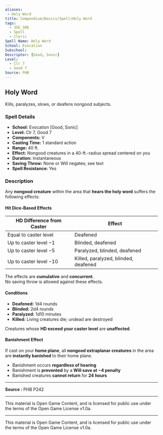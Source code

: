 ```yaml
---
aliases:
 - Holy Word
title: Compendium/Basics/Spell/Holy Word
tags:  
  - 35E_SRD  
  - Spell  
  - Cleric  
Spell Name: Holy Word
School: Evocation
Subschool: 
Descriptor: [Good, Sonic]
Level:  
  - Clr 7  
  - Good 7  
Source: PHB
---
```


## Holy Word

Kills, paralyzes, slows, or deafens nongood subjects.

### Spell Details

- **School:** Evocation [Good, Sonic]  
- **Level:** Clr 7, Good 7  
- **Components:** V  
- **Casting Time:** 1 standard action  
- **Range:** 40 ft.  
- **Effect:** Nongood creatures in a 40-ft.-radius spread centered on you  
- **Duration:** Instantaneous  
- **Saving Throw:** None or Will negates; see text  
- **Spell Resistance:** Yes  

### Description

Any **nongood creature** within the area that **hears the holy word** suffers the following effects:

#### Hit Dice-Based Effects

| **HD Difference from Caster** | **Effect**                                         |
|------------------------------|----------------------------------------------------|
| Equal to caster level        | Deafened                                           |
| Up to caster level −1        | Blinded, deafened                                  |
| Up to caster level −5        | Paralyzed, blinded, deafened                       |
| Up to caster level −10       | Killed, paralyzed, blinded, deafened              |

The effects are **cumulative** and **concurrent**.  
No saving throw is allowed against these effects.

#### Conditions

- **Deafened:** 1d4 rounds  
- **Blinded:** 2d4 rounds  
- **Paralyzed:** 1d10 minutes  
- **Killed:** Living creatures die; undead are destroyed

Creatures whose **HD exceed your caster level** are **unaffected**.

#### Banishment Effect

If cast on your **home plane**, all **nongood extraplanar creatures** in the area are **instantly banished** to their home plane.

- Banishment occurs **regardless of hearing**  
- Banishment is **prevented** by a **Will save at −4 penalty**  
- Banished creatures **cannot return** for **24 hours**

---

**Source :** PHB P242

---

This material is Open Game Content, and is licensed for public use under  
the terms of the Open Game License v1.0a.

---

This material is Open Game Content, and is licensed for public use under the terms of the Open Game License v1.0a.
